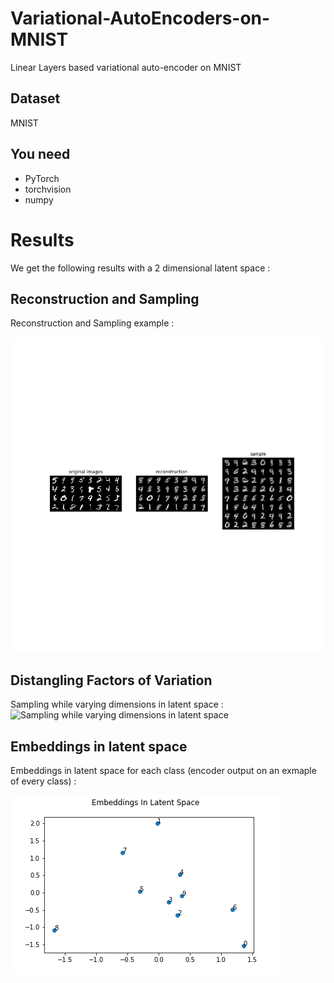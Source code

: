 # Variational-AutoEncoders-on-MNIST
Linear Layers based variational auto-encoder on MNIST

## Dataset
MNIST

## You need
- PyTorch
- torchvision
- numpy

# Results
We get the following results with a 2 dimensional latent space :

## Reconstruction and Sampling
Reconstruction and Sampling example :

![Reconstruction and Sampling example with a dimension of the latent sapce equal to 2](./figures/epoch_=_29.png "Epoch = 30")

## Distangling Factors of Variation
Sampling while varying dimensions in latent space :
![Sampling while varying dimensions in latent space](./figures/interpolation_large.png.png "Epoch = 30")

## Embeddings in latent space
Embeddings in latent space for each class (encoder output on an exmaple of every class) :

![encoder output on an exmaple of every class](./figures/latent_space.png "Epoch = 30")
